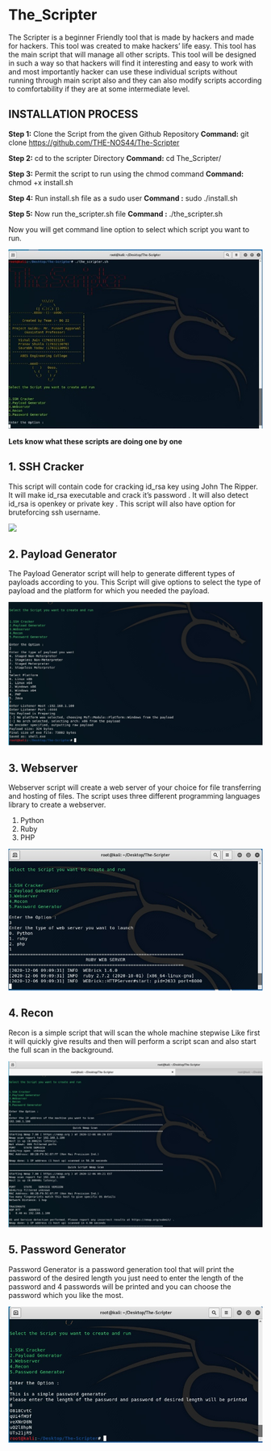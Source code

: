 # The_Scripter

The Scripter is a beginner Friendly tool that is made by hackers and made for hackers. This
tool was created to make hackers’ life easy. This tool has the main script that will manage
all other scripts. This tool will be designed in such a way so that hackers will find it
interesting and easy to work with and most importantly hacker can use these individual scripts 
without running through main script also and they can also modify scripts according to comfortability
if they are at some intermediate level.
 
 
## INSTALLATION PROCESS
  
**Step 1:**     Clone the Script from the given Github Repository
**Command:**    git clone https://github.com/THE-NOS44/The-Scripter

**Step 2:**     cd to the scripter Directory
**Command:**    cd The_Scripter/

**Step 3:**     Permit the script  to run using the chmod command 
**Command:**    chmod +x  install.sh

**Step 4:**     Run install.sh  file as a sudo user
**Command :**   sudo  ./install.sh

**Step 5:**     Now run the_scripter.sh file
**Command :**   ./the_scripter.sh

Now you will get command line option to select which script you want to run.

![](Images/MainPage.jpeg)

**Lets know what these scripts are doing one by one**




## 1. SSH Cracker
This script will contain code for cracking id_rsa key using John The Ripper.
It will make id_rsa executable and crack it’s password . It will also detect id_rsa is openkey or private key .
This script will also have option for bruteforcing ssh username.

![](Images/image3.jpg)


## 2. Payload Generator
The Payload Generator script will help to generate different types of payloads according to you.
This Script will give options to select the type of payload and the platform for which you needed the payload.

![](Images/PayloadGenerator.jpeg)


## 3. Webserver
Webserver script will create a web server of your choice for file transferring
and hosting of files. The script uses three different programming languages library to
create a webserver.
1. Python
2. Ruby
3. PHP

![](Images/Webserver.jpeg)


## 4. Recon
Recon is a simple script that will scan the whole machine stepwise  Like first it will quickly
give results and then will perform a script scan and also start the full scan in the background.

![](Images/Recon.jpeg)


## 5. Password Generator
Password Generator is a password generation tool that will print the password of the
desired length you just need to enter the length of the password and 4 passwords will be
printed and you can choose the password which you like the most.

![](Images/Passgen.jpeg)






